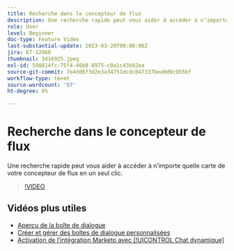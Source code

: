 ```yaml
---
title: Recherche dans le concepteur de flux
description: Une recherche rapide peut vous aider à accéder à n’importe quelle carte de votre concepteur de flux en un seul clic.
role: User
level: Beginner
doc-type: Feature Video
last-substantial-update: 2023-03-20T00:00:00Z
jira: KT-12968
thumbnail: 3416925.jpeg
exl-id: 598814fc-75f4-46b8-8975-c0a1c43b92ea
source-git-commit: 7e4dd6f3d2e3a34751dcdc047337bea0d9c955bf
workflow-type: tm+mt
source-wordcount: '57'
ht-degree: 0%

---
```


# Recherche dans le concepteur de flux

Une recherche rapide peut vous aider à accéder à n’importe quelle carte de votre concepteur de flux en un seul clic.

>[!VIDEO](https://video.tv.adobe.com/v/3416925/?quality=12&learn=on)

## Vidéos plus utiles

* [Aperçu de la boîte de dialogue ](dialogue-preview.md)
* [Créer et gérer des boîtes de dialogue personnalisées](dialogue-management.md)
* [Activation de l’intégration Marketo avec [!UICONTROL Chat dynamique] ](marketo-integration.md)
